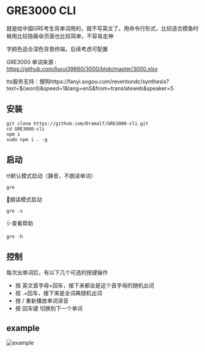 # GRE3000 CLI

就是给中国GRE考生背单词用的，就不写英文了。用命令行形式，比较适合摸鱼时候用比较隐蔽😄页面也比较简单，不容易走神

字颜色适合深色背景终端，后续考虑可配置

GRE3000 单词来源 : https://github.com/liurui39660/3000/blob/master/3000.xlsx

tts服务支持：搜狗https://fanyi.sogou.com/reventondc/synthesis?text=${word}&speed=1&lang=enS&from=translateweb&speaker=5

## 安装

```shell
git clone https://github.com/Dramalf/GRE3000-cli.git
cd GRE3000-cli
npm i
sudo npm i . -g
```

## 启动

🤓默认模式启动（静音，不朗读单词）

```shell
gre 
```

📢朗读模式启动

```shell
gre -s
```

🩺查看帮助

```shell
gre -h
```

## 控制

每次出单词后，有以下几个可选的按键操作

* 按 英文首字母+回车，接下来都会是这个首字母的随机出词
* 按 .+回车，接下来是全词典随机出词
* 按 / 重新播放单词读音
* 按 回车键 切换到下一个单词

## example

![example](https://github.com/Dramalf/GRE3000-cli/assets/43701793/eedafe5d-eadb-4b6a-9355-067c2c197efa)

